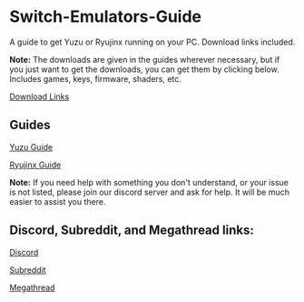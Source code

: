 # Switch-Emulators-Guide
A guide to get Yuzu or Ryujinx running on your PC. Download links included.

**Note:** The downloads are given in the guides wherever necessary, but if you just want to get the downloads, you can get them by clicking below. Includes games, keys, firmware, shaders, etc.

[Download Links](https://github.com/Abd-007/Switch-Emulators-Guide/blob/main/Links.md)

## Guides

[Yuzu Guide](https://github.com/Abd-007/Switch-Emulators-Guide/blob/main/Yuzu.md)

[Ryujinx Guide](https://github.com/Abd-007/Switch-Emulators-Guide/blob/main/Ryujinx.md)

**Note:** If you need help with something you don't understand, or your issue is not listed, please join our discord server and ask for help. It will be much easier to assist you there.

## Discord, Subreddit, and Megathread links:

[Discord](https://discord.gg/87bsZWwF3X)

[Subreddit](https://www.reddit.com/r/NewYuzuPiracy/)

[Megathread](https://rentry.org/128bb)

